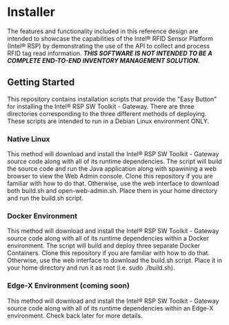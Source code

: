 # Installer

The features and functionality included in this reference design are intended to showcase the capabilities of the Intel® RFID Sensor Platform (Intel® RSP) by demonstrating the use of the API to collect and process RFID tag read information. **_THIS SOFTWARE IS NOT INTENDED TO BE A COMPLETE END-TO-END INVENTORY MANAGEMENT SOLUTION._**

## Getting Started

This repository contains installation scripts that provide the "Easy Button" for installing the Intel® RSP SW Toolkit - Gateway.  There are three directories corresponding to the three different methods of deploying.  These scripts are intended to run in a Debian Linux environment ONLY.


### Native Linux

This method will download and install the Intel® RSP SW Toolkit - Gateway source code along with all of its runtime dependencies.  The script will build the source code and run the Java application along with spawining a web browser to view the Web Admin console.  Clone this repository if you are familiar with how to do that.  Otherwise, use the web interface to download both build.sh and open-web-admin.sh.  Place them in your home directory and run the build.sh script.


### Docker Environment

This method will download and install the Intel® RSP SW Toolkit - Gateway source code along with all of its runtime dependencies within a Docker environment.  The script will build and deploy three separate Docker Containers.  Clone this repository if you are familiar with how to do that.  Otherwise, use the web interface to download the build.sh script.  Place it in your home directory and run it as root (i.e. sudo ./build.sh).


### Edge-X Environment (coming soon)

This method will download and install the Intel® RSP SW Toolkit - Gateway source code along with all of its runtime dependencies within an Edge-X environment.  Check back later for more details.


